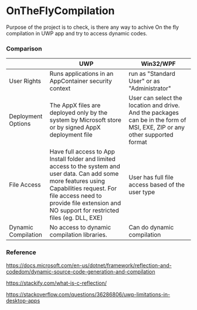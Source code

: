 # OnTheFlyCompilation
Purpose of the project is to check, is there any way to achive On the fly compilation in UWP app and try to access dynamic codes.

### Comparison
|         | UWP           | Win32/WPF  |
| ------------- |-------------| -----|
| User Rights      | Runs applications in an AppContainer security context | run as "Standard User" or as "Administrator" |
| Deployment Options      | The AppX files are deployed only by the system by Microsoft store or by signed AppX deployment file | User can select the location and drive. And the packages can be in the form of MSI, EXE, ZIP or any other supported format |
| File Access      | Have full access to App Install folder and limited access to the system and user data. Can add some more features using Capabilities request. For file access need to provide file extension and NO support for restricted files (eg. DLL, EXE) | User has full file access based of the user type |
| Dynamic Compilation      | No access to dynamic compilation libraries. | Can do dynamic compilation |

### Reference
https://docs.microsoft.com/en-us/dotnet/framework/reflection-and-codedom/dynamic-source-code-generation-and-compilation

https://stackify.com/what-is-c-reflection/

https://stackoverflow.com/questions/36286806/uwp-limitations-in-desktop-apps
